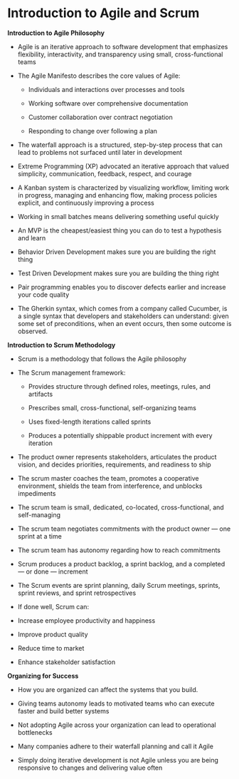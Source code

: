 # Introduction to Agile and Scrum

__Introduction to Agile Philosophy__

- Agile is an iterative approach to software development that emphasizes flexibility, interactivity, and transparency using small, cross-functional teams

- The Agile Manifesto describes the core values of Agile:

    - Individuals and interactions over processes and tools

    - Working software over comprehensive documentation

    - Customer collaboration over contract negotiation

    - Responding to change over following a plan

- The waterfall approach is a structured, step-by-step process that can lead to problems not surfaced until later in development

- Extreme Programming (XP) advocated an iterative approach that valued simplicity, communication, feedback, respect, and courage 

- A Kanban system is characterized by visualizing workflow, limiting work in progress, managing and enhancing flow, making process policies explicit, and continuously improving a process

- Working in small batches means delivering something useful quickly

- An MVP is the cheapest/easiest thing you can do to test a hypothesis and learn 

- Behavior Driven Development makes sure you are building the right thing

- Test Driven Development makes sure you are building the thing right

- Pair programming enables you to discover defects earlier and increase your code quality

- The Gherkin syntax, which comes from a company called Cucumber, is a single syntax that developers and stakeholders can understand: given some set of preconditions, when an event occurs, then some outcome is observed.

__Introduction to Scrum Methodology__

- Scrum is a methodology that follows the Agile philosophy

- The Scrum management framework:

    - Provides structure through defined roles, meetings, rules, and artifacts

    - Prescribes small, cross-functional, self-organizing teams

    - Uses fixed-length iterations called sprints

    - Produces a potentially shippable product increment with every iteration

- The product owner represents stakeholders, articulates the product vision, and decides priorities, requirements, and readiness to ship

- The scrum master coaches the team, promotes a cooperative environment, shields the team from interference, and unblocks impediments

- The scrum team is small, dedicated, co-located, cross-functional, and self-managing

- The scrum team negotiates commitments with the product owner — one sprint at a time

- The scrum team has autonomy regarding how to reach commitments

- Scrum produces a product backlog, a sprint backlog, and a completed — or done — increment

- The Scrum events are sprint planning, daily Scrum meetings, sprints, sprint reviews, and sprint retrospectives

- If done well, Scrum can: 

- Increase employee productivity and happiness

- Improve product quality

- Reduce time to market

- Enhance stakeholder satisfaction

__Organizing for Success__

- How you are organized can affect the systems that you build. 

- Giving teams autonomy leads to motivated teams who can execute faster and build better systems 

- Not adopting Agile across your organization can lead to operational bottlenecks

- Many companies adhere to their waterfall planning and call it Agile

- Simply doing iterative development is not Agile unless you are being responsive to changes and delivering value often